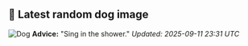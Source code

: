 ## 🐶 Latest random dog image
![Dog](https://images.dog.ceo/breeds/hound-blood/n02088466_7229.jpg)
**Advice:** "Sing in the shower."
*Updated: 2025-09-11 23:31 UTC*
